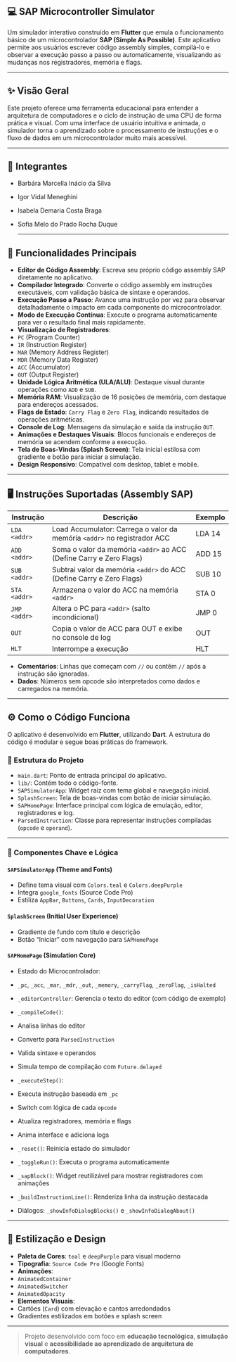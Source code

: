 ## 💻 SAP Microcontroller Simulator

Um simulador interativo construído em **Flutter** que emula o funcionamento básico de um microcontrolador **SAP (Simple As Possible)**.
Este aplicativo permite aos usuários escrever código assembly simples, compilá-lo e observar a execução passo a passo ou automaticamente, visualizando as mudanças nos registradores, memória e flags.

---

## ✨ Visão Geral

Este projeto oferece uma ferramenta educacional para entender a arquitetura de computadores e o ciclo de instrução de uma CPU de forma prática e visual.
Com uma interface de usuário intuitiva e animada, o simulador torna o aprendizado sobre o processamento de instruções e o fluxo de dados em um microcontrolador muito mais acessível.

---

## 👩 Integrantes
- Barbára Marcella Inácio da Silva
- Igor Vidal Meneghini
- Isabela Demaria Costa Braga
- Sofia Melo do Prado Rocha Duque

  ---

## 🚀 Funcionalidades Principais

- **Editor de Código Assembly**: Escreva seu próprio código assembly SAP diretamente no aplicativo.
- **Compilador Integrado**: Converte o código assembly em instruções executáveis, com validação básica de sintaxe e operandos.
- **Execução Passo a Passo**: Avance uma instrução por vez para observar detalhadamente o impacto em cada componente do microcontrolador.
- **Modo de Execução Contínua**: Execute o programa automaticamente para ver o resultado final mais rapidamente.
- **Visualização de Registradores**:
- `PC` (Program Counter)
- `IR` (Instruction Register)
- `MAR` (Memory Address Register)
- `MDR` (Memory Data Register)
- `ACC` (Accumulator)
- `OUT` (Output Register)
- **Unidade Lógica Aritmética (ULA/ALU)**: Destaque visual durante operações como `ADD` e `SUB`.
- **Memória RAM**: Visualização de 16 posições de memória, com destaque para endereços acessados.
- **Flags de Estado**: `Carry Flag` e `Zero Flag`, indicando resultados de operações aritméticas.
- **Console de Log**: Mensagens da simulação e saída da instrução `OUT`.
- **Animações e Destaques Visuais**: Blocos funcionais e endereços de memória se acendem conforme a execução.
- **Tela de Boas-Vindas (Splash Screen)**: Tela inicial estilosa com gradiente e botão para iniciar a simulação.
- **Design Responsivo**: Compatível com desktop, tablet e mobile.

---

## 🖥️ Instruções Suportadas (Assembly SAP)

| Instrução | Descrição | Exemplo |
|--------------|---------------------------------------------------------------------------|----------|
| `LDA <addr>` | Load Accumulator: Carrega o valor da memória `<addr>` no registrador ACC | LDA 14 |
| `ADD <addr>` | Soma o valor da memória `<addr>` ao ACC (Define Carry e Zero Flags) | ADD 15 |
| `SUB <addr>` | Subtrai valor da memória `<addr>` do ACC (Define Carry e Zero Flags) | SUB 10 |
| `STA <addr>` | Armazena o valor do ACC na memória `<addr>` | STA 0 |
| `JMP <addr>` | Altera o PC para `<addr>` (salto incondicional) | JMP 0 |
| `OUT` | Copia o valor de ACC para OUT e exibe no console de log | OUT |
| `HLT` | Interrompe a execução | HLT |

- **Comentários**: Linhas que começam com `//` ou contêm `//` após a instrução são ignoradas.
- **Dados**: Números sem opcode são interpretados como dados e carregados na memória.

---

## ⚙️ Como o Código Funciona

O aplicativo é desenvolvido em **Flutter**, utilizando **Dart**. A estrutura do código é modular e segue boas práticas do framework.

### 📁 Estrutura do Projeto

- `main.dart`: Ponto de entrada principal do aplicativo.
- `lib/`: Contém todo o código-fonte.
- `SAPSimulatorApp`: Widget raiz com tema global e navegação inicial.
- `SplashScreen`: Tela de boas-vindas com botão de iniciar simulação.
- `SAPHomePage`: Interface principal com lógica de emulação, editor, registradores e log.
- `ParsedInstruction`: Classe para representar instruções compiladas (`opcode` e `operand`).

---

### 🧠 Componentes Chave e Lógica

#### `SAPSimulatorApp` (Theme and Fonts)

- Define tema visual com `Colors.teal` e `Colors.deepPurple`
- Integra `google_fonts` (Source Code Pro)
- Estiliza `AppBar`, `Buttons`, `Cards`, `InputDecoration`

#### `SplashScreen` (Initial User Experience)

- Gradiente de fundo com título e descrição
- Botão “Iniciar” com navegação para `SAPHomePage`

#### `SAPHomePage` (Simulation Core)

- Estado do Microcontrolador:
- `_pc`, `_acc`, `_mar`, `_mdr`, `_out`, `_memory`, `_carryFlag`, `_zeroFlag`, `_isHalted`
- `_editorController`: Gerencia o texto do editor (com código de exemplo)
- `_compileCode()`:
- Analisa linhas do editor
- Converte para `ParsedInstruction`
- Valida sintaxe e operandos
- Simula tempo de compilação com `Future.delayed`

- `_executeStep()`:
- Executa instrução baseada em `_pc`
- Switch com lógica de cada `opcode`
- Atualiza registradores, memória e flags
- Anima interface e adiciona logs

- `_reset()`: Reinicia estado do simulador
- `_toggleRun()`: Executa o programa automaticamente
- `_sapBlock()`: Widget reutilizável para mostrar registradores com animações
- `_buildInstructionLine()`: Renderiza linha da instrução destacada
- Diálogos: `_showInfoDialogBlocks()` e `_showInfoDialogAbout()`

---

## 🎨 Estilização e Design

- **Paleta de Cores**: `teal` e `deepPurple` para visual moderno
- **Tipografia**: `Source Code Pro` (Google Fonts)
- **Animações**:
- `AnimatedContainer`
- `AnimatedSwitcher`
- `AnimatedOpacity`
- **Elementos Visuais**:
- Cartões (`Card`) com elevação e cantos arredondados
- Gradientes estilizados em botões e splash screen

---

> Projeto desenvolvido com foco em **educação tecnológica**, **simulação visual** e **acessibilidade ao aprendizado de arquitetura de computadores**.
